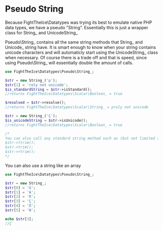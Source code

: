 # Pseudo String
Because FightTheIce\Datatypes was trying its best to emulate native PHP data types, we have a pseudo "String". Essentially this is just a wrapper class for String_ and UnicodeString_

Pseudo\String_ contains all the same string methods that String_ and Unicode_ string have. It is smart enough to know when your string contains unicode characters and will automaticly start using the UnicodeString_ class when necessary. Of course there is a trade off and that is speed, since using Pseudo\String_ will essentially double the amount of calls. 

```php
use FightTheIce\Datatypes\Pseudo\String_;

$str = new String_('p');
$str[1] = 'roly not unicode';
$is_standardString = $str->isStandard();
//returns FightTheIce\Datatypes\Scalar\Boolean_ = true

$resolved = $str->resolve();
//returns FightTheIce\Datatypes\Scalar\String_ = proly not unicode

$str = new String_('Ç');
$is_unicodeString = $str->isUnicode();
//returns FightTheIce\Datatypes\Scalar\Boolean_ = true

/*
You can also call any standard string method such as (but not limited to)
$str->ltrim();
$str->trim();
$str->rtrim();
*/
```

You can also use a string like an array
```php
use FightTheIce\Datatypes\Pseudo\String_;

$str = new String_;
$str[0] = 'G';
$str[1] = 'A';
$str[2] = 'R';
$str[3] = 'Ç';
$str[4] = 'O';
$str[5] = 'N';

echo $str[3];
//Ç
```